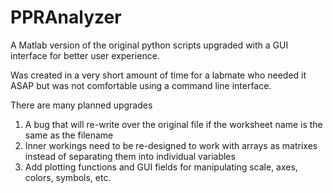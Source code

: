 # PPRAnalyzer
A Matlab version of the original python scripts upgraded with a GUI interface for better user experience.

Was created in a very short amount of time for a labmate who needed it ASAP but was not comfortable using a command line interface.

There are many planned upgrades
  1. A bug that will re-write over the original file if the worksheet name is the same as the filename
  2. Inner workings need to be re-designed to work with arrays as matrixes instead of separating them into individual variables
  3. Add plotting functions and GUI fields for manipulating scale, axes, colors, symbols, etc.
